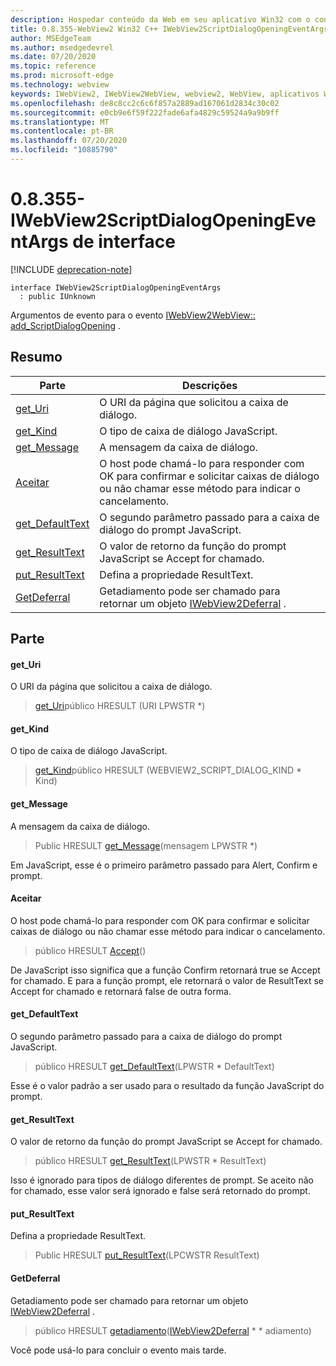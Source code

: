 ```yaml
---
description: Hospedar conteúdo da Web em seu aplicativo Win32 com o controle WebView2 do Microsoft Edge
title: 0.8.355-WebView2 Win32 C++ IWebView2ScriptDialogOpeningEventArgs
author: MSEdgeTeam
ms.author: msedgedevrel
ms.date: 07/20/2020
ms.topic: reference
ms.prod: microsoft-edge
ms.technology: webview
keywords: IWebView2, IWebView2WebView, webview2, WebView, aplicativos Win32, Win32, Edge
ms.openlocfilehash: de8c8cc2c6c6f857a2889ad167061d2834c30c02
ms.sourcegitcommit: e0cb9e6f59f222fade6afa4829c59524a9a9b9ff
ms.translationtype: MT
ms.contentlocale: pt-BR
ms.lasthandoff: 07/20/2020
ms.locfileid: "10885790"
---
```

# 0.8.355-IWebView2ScriptDialogOpeningEventArgs de interface 

[!INCLUDE [deprecation-note](../../includes/deprecation-note.md)]

```
interface IWebView2ScriptDialogOpeningEventArgs
  : public IUnknown
```

Argumentos de evento para o evento [IWebView2WebView:: add_ScriptDialogOpening](IWebView2WebView.md#add_scriptdialogopening) .

## Resumo

 Parte                        | Descrições
--------------------------------|---------------------------------------------
[get_Uri](#get_uri) | O URI da página que solicitou a caixa de diálogo.
[get_Kind](#get_kind) | O tipo de caixa de diálogo JavaScript.
[get_Message](#get_message) | A mensagem da caixa de diálogo.
[Aceitar](#accept) | O host pode chamá-lo para responder com OK para confirmar e solicitar caixas de diálogo ou não chamar esse método para indicar o cancelamento.
[get_DefaultText](#get_defaulttext) | O segundo parâmetro passado para a caixa de diálogo do prompt JavaScript.
[get_ResultText](#get_resulttext) | O valor de retorno da função do prompt JavaScript se Accept for chamado.
[put_ResultText](#put_resulttext) | Defina a propriedade ResultText.
[GetDeferral](#getdeferral) | Getadiamento pode ser chamado para retornar um objeto [IWebView2Deferral](IWebView2Deferral.md) .

## Parte

#### get_Uri 

O URI da página que solicitou a caixa de diálogo.

> [get_Uri](#get_uri)público HRESULT (URI LPWSTR *)

#### get_Kind 

O tipo de caixa de diálogo JavaScript.

> [get_Kind](#get_kind)público HRESULT (WEBVIEW2_SCRIPT_DIALOG_KIND * Kind)

#### get_Message 

A mensagem da caixa de diálogo.

> Public HRESULT [get_Message](#get_message)(mensagem LPWSTR *)

Em JavaScript, esse é o primeiro parâmetro passado para Alert, Confirm e prompt.

#### Aceitar 

O host pode chamá-lo para responder com OK para confirmar e solicitar caixas de diálogo ou não chamar esse método para indicar o cancelamento.

> público HRESULT [Accept](#accept)()

De JavaScript isso significa que a função Confirm retornará true se Accept for chamado. E para a função prompt, ele retornará o valor de ResultText se Accept for chamado e retornará false de outra forma.

#### get_DefaultText 

O segundo parâmetro passado para a caixa de diálogo do prompt JavaScript.

> público HRESULT [get_DefaultText](#get_defaulttext)(LPWSTR * DefaultText)

Esse é o valor padrão a ser usado para o resultado da função JavaScript do prompt.

#### get_ResultText 

O valor de retorno da função do prompt JavaScript se Accept for chamado.

> público HRESULT [get_ResultText](#get_resulttext)(LPWSTR * ResultText)

Isso é ignorado para tipos de diálogo diferentes de prompt. Se aceito não for chamado, esse valor será ignorado e false será retornado do prompt.

#### put_ResultText 

Defina a propriedade ResultText.

> Public HRESULT [put_ResultText](#put_resulttext)(LPCWSTR ResultText)

#### GetDeferral 

Getadiamento pode ser chamado para retornar um objeto [IWebView2Deferral](IWebView2Deferral.md) .

> público HRESULT [getadiamento](#getdeferral)([IWebView2Deferral](IWebView2Deferral.md) * * adiamento)

Você pode usá-lo para concluir o evento mais tarde.

